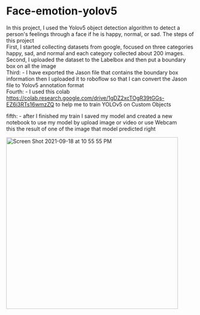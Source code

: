 # Face-emotion-yolov5
In this project, I used the Yolov5 object detection algorithm to detect a person's feelings through a face if he is happy, normal, or sad. 
The steps of this project      
First, I started collecting datasets from google, focused on three categories happy, sad, and normal and each category collected about 200 images.  
Second, I uploaded the dataset to the Labelbox and then put a boundary box on all the image  
Third: - I have exported the Jason file that contains the boundary box information then I uploaded it to roboflow so that I can convert the Jason file  to Yolov5 annotation format   
Fourth: - I used this colab  https://colab.research.google.com/drive/1gDZ2xcTOgR39tGGs-EZ6i3RTs16wmzZQ to help me to train YOLOv5 on Custom Objects 

fifth: - after I finished my train I saved my model and created a new  notebook to use my model by upload image or video or use Webcam  
this the result of one of the image that model predicted right

<img width="457" alt="Screen Shot 2021-09-18 at 10 55 55 PM" src="https://user-images.githubusercontent.com/70725011/133907066-f03f9957-1216-49c7-983a-eab06f883737.png">

